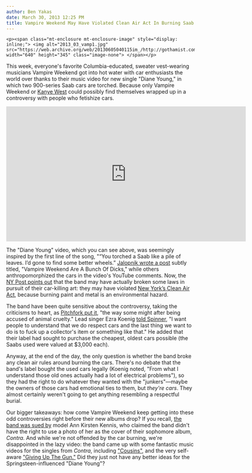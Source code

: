 ```yaml
---
author: Ben Yakas
date: March 30, 2013 12:25 PM
title: Vampire Weekend May Have Violated Clean Air Act In Burning Saab Cars
---
```



	
	
	
	<p><span class="mt-enclosure mt-enclosure-image" style="display: inline;"> <img alt="2013_03_vamp1.jpg" src="https://web.archive.org/web/20130605040115im_/http://gothamist.com/attachments/byakas/2013_03_vamp1.jpg" width="640" height="345" class="image-none"> </span></p>

<p>This week, everyone&apos;s favorite Columbia-educated, sweater vest-wearing musicians Vampire Weekend got into hot water with car enthusiasts the world over thanks to their music video for new single &quot;Diane Young,&quot; in which two 900-series Saab cars are torched. Because only Vampire Weekend or <a href="https://web.archive.org/web/20130605040115/http://www.carscoops.com/2011/08/kanye-west-and-jay-z-destroy-300000.html">Kanye West</a> could possibly find themselves wrapped up in a controversy with people who fetishize cars. </p>

<p><iframe width="640" height="360" src="https://web.archive.org/web/20130605040115if_/http://www.youtube.com/embed/mX46e4GtlXM" frameborder="0" allowfullscreen></iframe></p>

<p>The &quot;Diane Young&quot; video, which you can see above, was seemingly inspired by the first line of the song, &quot;&#x201C;You torched a Saab like a pile of leaves. I&#x2019;d gone to find some better wheels.&#x201D;  <a href="https://web.archive.org/web/20130605040115/http://jalopnik.com/vampire-weekend-are-a-bunch-of-dicks-458367432">Jalopnik wrote a post</a> subtly titled, &quot;Vampire Weekend Are A Bunch Of Dicks,&quot; while others anthropomorphized the cars in the video&apos;s YouTube comments. Now, the <a href="https://web.archive.org/web/20130605040115/http://www.nypost.com/p/news/local/saab_otaged_KMYcqRlwZ1hFcvPuHxE0VO">NY Post points out</a> that the band may have actually broken some laws in pursuit of their car-killing art: they may have violated <a href="https://web.archive.org/web/20130605040115/http://www.epa.gov/cleanairactbenefits/whereyoulive/ny.html">New York&#x2019;s Clean Air Act</a>, because burning paint and metal is an environmental hazard. </p>

<p>The band have been quite sensitive about the controversy, taking the criticisms to heart, as <a href="https://web.archive.org/web/20130605040115/http://pitchfork.com/news/50128-vampire-weekend-caught-in-controversy-over-burning-of-saab-cars-in-diane-young-video/">Pitchfork put it</a>, &quot;the way some might after being accused of animal cruelty.&quot; Lead singer Ezra Koenig <a href="https://web.archive.org/web/20130605040115/http://www.spinner.com/2013/03/28/vampire-weekend-ezra-koening-saab-900/">told Spinner</a>, &quot;I want people to understand that we do respect cars and the last thing we want to do is to fuck up a collector&apos;s item or something like that.&quot; He added that their label had sought to purchase the cheapest, oldest cars possible (the Saabs used were valued at $3,000 each).</p>

<p>Anyway, at the end of the day, the only question is whether the band broke any clean air rules around burning the cars. There&apos;s no debate that the band&apos;s label bought the used cars legally (Koenig noted, &quot;From what I understand those old ones actually had a lot of electrical problems&quot;), so they had the right to do whatever they wanted with the &quot;junkers&quot;&#x2014;maybe the owners of those cars had emotional ties to them, but <em>they&apos;re cars</em>. They almost certainly weren&apos;t going to get anything resembling a respectful burial. </p>

<p>Our bigger takeaways: how come Vampire Weekend keep getting into these odd controversies right before their new albums drop? If you recall, <a href="https://web.archive.org/web/20130605040115/http://www.huffingtonpost.com/2011/08/16/vampire-weekend-contra-lawsuit_n_928313.html">the band was sued by</a> model Ann Kirsten Kennis, who claimed the band didn&apos;t have the right to use a photo of her as the cover of their sophomore album, <em>Contra.</em> And while we&apos;re not offended by the car burning, we&apos;re disappointed in the lazy video: the band came up with some fantastic music videos for the singles from <em>Contra</em>, including <a href="https://web.archive.org/web/20130605040115/http://www.youtube.com/watch?v=1e0u11rgd9Q">&quot;Cousins&quot;</a>, and the very self-aware <a href="https://web.archive.org/web/20130605040115/http://www.youtube.com/watch?v=bccKotFwzoY">&quot;Giving Up The Gun.&quot;</a> Did they just not have any better ideas for the Springsteen-influenced &quot;Diane Young&quot;?</p>
	
	
	
	
	
